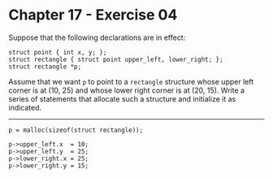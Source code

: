 # Chapter 17 - Exercise 04

Suppose that the following declarations are in effect:  

```
struct point { int x, y; };
struct rectangle { struct point upper_left, lower_right; };
struct rectangle *p;
```

Assume that we want `p` to point to a `rectangle` structure whose upper left corner is at (10, 25) and whose lower right corner is at (20, 15). Write a series of statements that allocate such a structure and initialize it as indicated.  

---

```
p = malloc(sizeof(struct rectangle));

p->upper_left.x  = 10;
p->upper_left.y  = 25;
p->lower_right.x = 25;
p->lower_right.y = 15;
```
